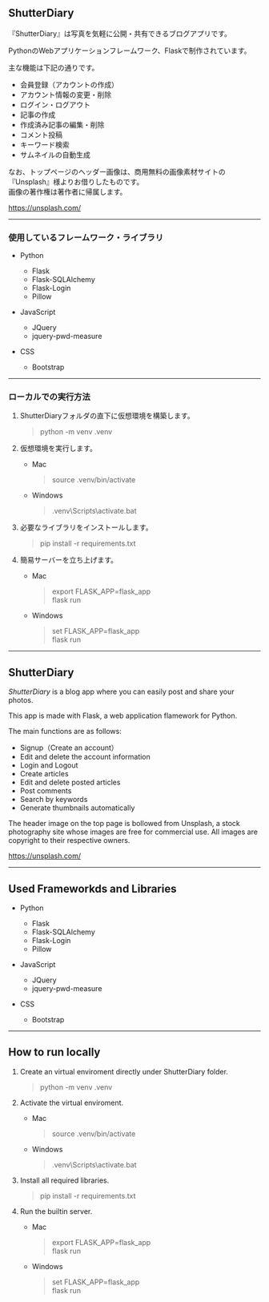 ## ShutterDiary

『ShutterDiary』は写真を気軽に公開・共有できるブログアプリです。

PythonのWebアプリケーションフレームワーク、Flaskで制作されています。

主な機能は下記の通りです。

- 会員登録（アカウントの作成）
- アカウント情報の変更・削除
- ログイン・ログアウト
- 記事の作成
- 作成済み記事の編集・削除
- コメント投稿
- キーワード検索
- サムネイルの自動生成

なお、トップページのヘッダー画像は、商用無料の画像素材サイトの『Unsplash』様よりお借りしたものです。  
画像の著作権は著作者に帰属します。

https://unsplash.com/

---

### 使用しているフレームワーク・ライブラリ

- Python
    - Flask
    - Flask-SQLAlchemy
    - Flask-Login
    - Pillow

- JavaScript
    - JQuery
    - jquery-pwd-measure

- CSS
    - Bootstrap

---

### ローカルでの実行方法
1. ShutterDiaryフォルダの直下に仮想環境を構築します。
    > python -m venv .venv 

2. 仮想環境を実行します。
    - Mac
        > source .venv/bin/activate 

    - Windows
        > .venv\Scripts\activate.bat
3. 必要なライブラリをインストールします。
    >pip install -r requirements.txt
4. 簡易サーバーを立ち上げます。
    - Mac
        >export FLASK_APP=flask_app  
        >flask run
    - Windows
        >set FLASK_APP=flask_app  
        >flask run

---

## ShutterDiary

_ShutterDiary_ is a blog app where you can easily post and share your photos.

This app is made with Flask, a web application flamework for Python.

The main functions are as follows:

- Signup（Create an account）
- Edit and delete the account information
- Login and Logout
- Create articles
- Edit and delete posted articles
- Post comments
- Search by keywords
- Generate thumbnails automatically

The header image on the top page is bollowed from Unsplash, a stock photography site whose images are free for commercial use.
All images are copyright to their respective owners.

https://unsplash.com/

---

## Used Frameworkds and Libraries

- Python
    - Flask
    - Flask-SQLAlchemy
    - Flask-Login
    - Pillow

- JavaScript
    - JQuery
    - jquery-pwd-measure

- CSS
    - Bootstrap

---

## How to run locally
1. Create an virtual enviroment directly under ShutterDiary folder.
    > python -m venv .venv 

2. Activate the virtual enviroment.
    - Mac
        > source .venv/bin/activate 

    - Windows
        > .venv\Scripts\activate.bat
        
3. Install all required libraries.
    >pip install -r requirements.txt
    
4. Run the builtin server.
    - Mac
        >export FLASK_APP=flask_app  
        >flask run
    - Windows
        >set FLASK_APP=flask_app  
        >flask run
